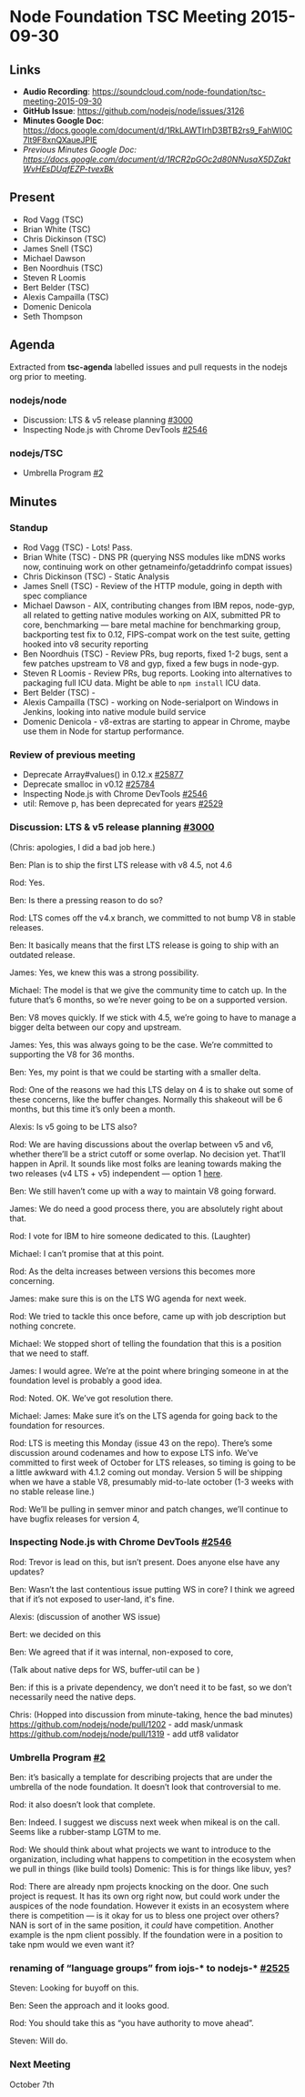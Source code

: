 # Node Foundation TSC Meeting 2015-09-30

## Links

* **Audio Recording**: <https://soundcloud.com/node-foundation/tsc-meeting-2015-09-30>
* **GitHub Issue**: <https://github.com/nodejs/node/issues/3126>
* **Minutes Google Doc**: <https://docs.google.com/document/d/1RkLAWTIrhD3BTB2rs9_FahWI0C7lt9F8xnQXaueJPIE>
* _Previous Minutes Google Doc: <https://docs.google.com/document/d/1RCR2pGOc2d80NNusaX5DZaktWvHEsDUqfEZP-tvexBk>_

## Present

* Rod Vagg (TSC)
* Brian White (TSC)
* Chris Dickinson (TSC)
* James Snell (TSC)
* Michael Dawson
* Ben Noordhuis (TSC)
* Steven R Loomis
* Bert Belder (TSC)
* Alexis Campailla (TSC)
* Domenic Denicola
* Seth Thompson

## Agenda

Extracted from **tsc-agenda** labelled issues and pull requests in the nodejs org prior to meeting.

### nodejs/node

* Discussion: LTS & v5 release planning [#3000](https://github.com/nodejs/node/issues/3000)
* Inspecting Node.js with Chrome DevTools [#2546](https://github.com/nodejs/node/issues/2546)

### nodejs/TSC

* Umbrella Program [#2](https://github.com/nodejs/TSC/pull/2)

## Minutes

### Standup

* Rod Vagg (TSC) - Lots! Pass.
* Brian White (TSC) - DNS PR (querying NSS modules like mDNS works now, continuing work on other getnameinfo/getaddrinfo compat issues)
* Chris Dickinson (TSC) - Static Analysis
* James Snell (TSC) - Review of the HTTP module, going in depth with spec compliance
* Michael Dawson - AIX, contributing changes from IBM repos, node-gyp, all related to getting native modules working on AIX, submitted PR to core, benchmarking — bare metal machine for benchmarking group, backporting test fix to 0.12, FIPS-compat work on the test suite, getting hooked into v8 security reporting
* Ben Noordhuis (TSC) - Review PRs, bug reports, fixed 1-2 bugs, sent a few patches upstream to V8 and gyp, fixed a few bugs in node-gyp.
* Steven R Loomis - Review PRs, bug reports. Looking into alternatives to packaging full ICU data. Might be able to `npm install` ICU data.
* Bert Belder (TSC) -
* Alexis Campailla (TSC) - working on Node-serialport on Windows in Jenkins, looking into native module build service
* Domenic Denicola - v8-extras are starting to appear in Chrome, maybe use them in Node for startup performance.

### Review of previous meeting

* Deprecate Array#values() in 0.12.x [#25877](https://github.com/nodejs/node-v0.x-archive/issues/25877)
* Deprecate smalloc in v0.12 [#25784](https://github.com/nodejs/node-v0.x-archive/issues/25784)
* Inspecting Node.js with Chrome DevTools [#2546](https://github.com/nodejs/node/issues/2546)
* util: Remove p, has been deprecated for years [#2529](https://github.com/nodejs/node/pull/2529)

### Discussion: LTS & v5 release planning [#3000](https://github.com/nodejs/node/issues/3000)

(Chris: apologies, I did a bad job here.)

Ben: Plan is to ship the first LTS release with v8 4.5, not 4.6

Rod: Yes.

Ben: Is there a pressing reason to do so?

Rod: LTS comes off the v4.x branch, we committed to not bump V8 in stable releases.

Ben: It basically means that the first LTS release is going to ship with an outdated release.

James: Yes, we knew this was a strong possibility.

Michael: The model is that we give the community time to catch up. In the future that’s 6 months, so we’re never going to be on a supported version.

Ben: V8 moves quickly. If we stick with 4.5, we’re going to have to manage a bigger delta between our copy and upstream.

James: Yes, this was always going to be the case. We’re committed to supporting the V8 for 36 months.

Ben: Yes, my point is that we could be starting with a smaller delta.

Rod: One of the reasons we had this LTS delay on 4 is to shake out some of these concerns, like the buffer changes. Normally this shakeout will be 6 months, but this time it’s only been a month.

Alexis: Is v5 going to be LTS also?

Rod: We are having discussions about the overlap between v5 and v6, whether there’ll be a strict cutoff or some overlap. No decision yet. That’ll happen in April. It sounds like most folks are leaning towards
making the two releases (v4 LTS + v5) independent — option 1 [here](https://github.com/nodejs/node/issues/3000#issuecomment-144026295).

Ben: We still haven’t come up with a way to maintain V8 going forward.

James: We do need a good process there, you are absolutely right about that.

Rod: I vote for IBM to hire someone dedicated to this. (Laughter)

Michael: I can’t promise that at this point.

Rod: As the delta increases between versions this becomes more concerning.

James: make sure this is on the LTS WG agenda for next week.

Rod: We tried to tackle this once before, came up with job description but nothing concrete.

Michael: We stopped short of telling the foundation that this is a position that we need to staff.

James: I would agree. We’re at the point where bringing someone in at the foundation level is probably a good idea.

Rod: Noted. OK. We’ve got resolution there.

Michael: James: Make sure it’s on the LTS agenda for going back to the foundation for resources.

Rod: LTS is meeting this Monday (issue 43 on the repo). There’s some discussion around codenames and how to expose LTS info. We’ve committed to first week of October for LTS releases, so timing is going to be a little awkward with 4.1.2 coming out monday. Version 5 will be shipping when we have a stable V8, presumably mid-to-late october (1-3 weeks with no stable release line.)

Rod: We’ll be pulling in semver minor and patch changes, we’ll continue to have bugfix releases for version 4,

### Inspecting Node.js with Chrome DevTools [#2546](https://github.com/nodejs/node/issues/2546)

Rod: Trevor is lead on this, but isn’t present. Does anyone else have any updates?

Ben: Wasn’t the last contentious issue putting WS in core? I think we agreed that if it’s not exposed to user-land, it's fine.

Alexis: (discussion of another WS issue)

Bert: we decided on this

Ben: We agreed that if it was internal, non-exposed to core,

(Talk about native deps for WS, buffer-util can be )

Ben: if this is a private dependency, we don’t need it to be fast, so we don’t necessarily need the native deps.

Chris: (Hopped into discussion from minute-taking, hence the bad minutes)
<https://github.com/nodejs/node/pull/1202> - add mask/unmask
<https://github.com/nodejs/node/pull/1319> - add utf8 validator

### Umbrella Program [#2](https://github.com/nodejs/TSC/pull/2)

Ben: it’s basically a template for describing projects that are under the umbrella of the node foundation. It doesn’t look that controversial to me.

Rod: it also doesn’t look that complete.

Ben: Indeed. I suggest we discuss next week when mikeal is on the call. Seems like a rubber-stamp LGTM to me.

Rod: We should think about what projects we want to introduce to the organization, including what happens to competition in the ecosystem when we pull in things (like build tools)
Domenic: This is for things like libuv, yes?

Rod: There are already npm projects knocking on the door. One such project is request. It has its own org right now, but could work under the auspices of the node foundation. However it exists in an ecosystem where there is competition — is it okay for us to bless one project over others? NAN is sort of in the same position, it _could_ have competition. Another example is the npm client possibly. If the foundation were in a position to take npm would we even want it?

### renaming of “language groups” from iojs-\* to nodejs-\* [#2525](https://github.com/nodejs/node/issues/2525)

Steven: Looking for buyoff on this.

Ben: Seen the approach and it looks good.

Rod: You should take this as “you have authority to move ahead”.

Steven: Will do.

### Next Meeting

October 7th
